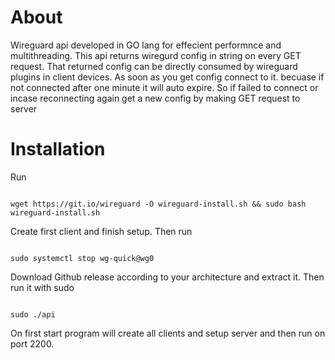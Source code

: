 # About
Wireguard api developed in GO lang for effecient performnce and multithreading. This api returns wiregurd config in string on every GET request.
That returned config can be directly consumed by  wireguard plugins in client devices.
As soon as you get config connect to it. becuase if not connected after one minute it will auto expire.
So if failed to connect or incase reconnecting again get a new config by making GET request to server

# Installation

Run 
```

wget https://git.io/wireguard -O wireguard-install.sh && sudo bash wireguard-install.sh

```

Create first client and finish setup. Then run

```

sudo systemctl stop wg-quick@wg0

```
Download Github release according to your architecture and extract it.
Then run it with sudo

```

sudo ./api

```

On first start program will create all clients and setup server and then run on port 2200.

